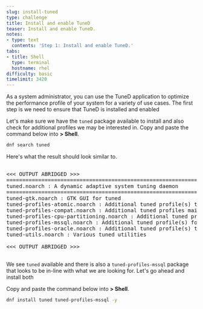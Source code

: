 ```yaml
---
slug: install-tuned
type: challenge
title: Install and enable TuneD
teaser: Install and enable TuneD.
notes:
- type: text
  contents: 'Step 1: Install and enable TuneD.'
tabs:
- title: Shell
  type: terminal
  hostname: rhel
difficulty: basic
timelimit: 3420
---
```


As a system administrator, you can use the TuneD application to optimize the performance profile of your system for a variety of use cases.  The first step is we need to ensure that TuneD is installed and enabled

Let's make sure we have the `tuned` package available to install and also check for additional profiles we may be interested in. Copy and paste the command below into __> Shell__.

```bash
dnf search tuned
```

Here's what the result should look similar to.

<pre>

<<< OUTPUT ABRIDGED >>>
================================================================================== Name Exactly Matched: tuned
tuned.noarch : A dynamic adaptive system tuning daemon
================================================================================= Name & Summary Matched: tuned
tuned-gtk.noarch : GTK GUI for tuned
tuned-profiles-atomic.noarch : Additional tuned profile(s) targeted to Atomic
tuned-profiles-compat.noarch : Additional tuned profiles mainly for backward compatibility with tuned 1.0
tuned-profiles-cpu-partitioning.noarch : Additional tuned profile(s) optimized for CPU partitioning
tuned-profiles-mssql.noarch : Additional tuned profile(s) for MS SQL Server
tuned-profiles-oracle.noarch : Additional tuned profile(s) targeted to Oracle loads
tuned-utils.noarch : Various tuned utilities

<<< OUTPUT ABRIDGED >>>

</pre>

We see `tuned` available and there is also a `tuned-profiles-mssql` package that looks to be in-line with what we are looking for.  Let's go ahead and install both

Copy and paste the command below into __> Shell__.

```bash
dnf install tuned tuned-profiles-mssql -y
```
